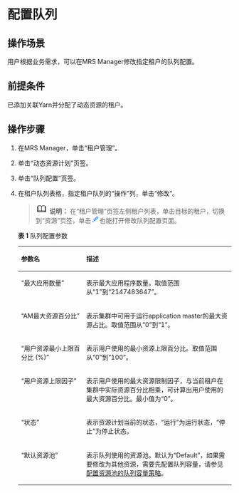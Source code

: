 # 配置队列<a name="mrs_01_0547"></a>

## 操作场景<a name="zh-cn_topic_0035271549_section3272361620242"></a>

用户根据业务需求，可以在MRS Manager修改指定租户的队列配置。

## 前提条件<a name="zh-cn_topic_0035271549_section3962351620239"></a>

已添加关联Yarn并分配了动态资源的租户。

## 操作步骤<a name="zh-cn_topic_0035271549_section61061662030"></a>

1.  在MRS Manager，单击“租户管理”。
2.  单击“动态资源计划”页签。
3.  单击“队列配置”页签。
4.  在租户队列表格，指定租户队列的“操作”列，单击“修改“。

    >![](public_sys-resources/icon-note.gif) **说明：** 
    >在“租户管理”页签左侧租户列表，单击目标的租户，切换到“资源”页签，单击![](figures/icon_mrs_clip.gif)也能打开修改队列配置页面。

    **表 1**  队列配置参数

    <a name="zh-cn_topic_0035271549_table4944872120414"></a>
    <table><thead align="left"><tr id="zh-cn_topic_0035271549_row5801156820414"><th class="cellrowborder" valign="top" width="30.5%" id="mcps1.2.3.1.1"><p id="zh-cn_topic_0035271549_p131655020414"><a name="zh-cn_topic_0035271549_p131655020414"></a><a name="zh-cn_topic_0035271549_p131655020414"></a><strong id="zh-cn_topic_0035271549_b6420268220440"><a name="zh-cn_topic_0035271549_b6420268220440"></a><a name="zh-cn_topic_0035271549_b6420268220440"></a>参数名</strong></p>
    </th>
    <th class="cellrowborder" valign="top" width="69.5%" id="mcps1.2.3.1.2"><p id="zh-cn_topic_0035271549_p3953176220414"><a name="zh-cn_topic_0035271549_p3953176220414"></a><a name="zh-cn_topic_0035271549_p3953176220414"></a><strong id="zh-cn_topic_0035271549_b3303478720440"><a name="zh-cn_topic_0035271549_b3303478720440"></a><a name="zh-cn_topic_0035271549_b3303478720440"></a>描述</strong></p>
    </th>
    </tr>
    </thead>
    <tbody><tr id="zh-cn_topic_0035271549_row4795612120414"><td class="cellrowborder" valign="top" width="30.5%" headers="mcps1.2.3.1.1 "><p id="zh-cn_topic_0035271549_p5924061320414"><a name="zh-cn_topic_0035271549_p5924061320414"></a><a name="zh-cn_topic_0035271549_p5924061320414"></a>“最大应用数量”</p>
    </td>
    <td class="cellrowborder" valign="top" width="69.5%" headers="mcps1.2.3.1.2 "><p id="zh-cn_topic_0035271549_p3376038220414"><a name="zh-cn_topic_0035271549_p3376038220414"></a><a name="zh-cn_topic_0035271549_p3376038220414"></a>表示最大应用程序数量。取值范围从“1”到“2147483647”。</p>
    </td>
    </tr>
    <tr id="zh-cn_topic_0035271549_row3540798720414"><td class="cellrowborder" valign="top" width="30.5%" headers="mcps1.2.3.1.1 "><p id="zh-cn_topic_0035271549_p4947466520414"><a name="zh-cn_topic_0035271549_p4947466520414"></a><a name="zh-cn_topic_0035271549_p4947466520414"></a>“AM最大资源百分比”</p>
    </td>
    <td class="cellrowborder" valign="top" width="69.5%" headers="mcps1.2.3.1.2 "><p id="zh-cn_topic_0035271549_p4802492820414"><a name="zh-cn_topic_0035271549_p4802492820414"></a><a name="zh-cn_topic_0035271549_p4802492820414"></a>表示集群中可用于运行application master的最大资源占比。取值范围从“0”到“1”。</p>
    </td>
    </tr>
    <tr id="zh-cn_topic_0035271549_row2957117120414"><td class="cellrowborder" valign="top" width="30.5%" headers="mcps1.2.3.1.1 "><p id="zh-cn_topic_0035271549_p4645465420414"><a name="zh-cn_topic_0035271549_p4645465420414"></a><a name="zh-cn_topic_0035271549_p4645465420414"></a>“用户资源最小上限百分比 (%)”</p>
    </td>
    <td class="cellrowborder" valign="top" width="69.5%" headers="mcps1.2.3.1.2 "><p id="zh-cn_topic_0035271549_p473060520414"><a name="zh-cn_topic_0035271549_p473060520414"></a><a name="zh-cn_topic_0035271549_p473060520414"></a>表示用户使用的最小资源上限百分比。取值范围从“0”到“100”。</p>
    </td>
    </tr>
    <tr id="zh-cn_topic_0035271549_row4257544820414"><td class="cellrowborder" valign="top" width="30.5%" headers="mcps1.2.3.1.1 "><p id="zh-cn_topic_0035271549_p2605923320414"><a name="zh-cn_topic_0035271549_p2605923320414"></a><a name="zh-cn_topic_0035271549_p2605923320414"></a>“用户资源上限因子”</p>
    </td>
    <td class="cellrowborder" valign="top" width="69.5%" headers="mcps1.2.3.1.2 "><p id="zh-cn_topic_0035271549_p3042309020414"><a name="zh-cn_topic_0035271549_p3042309020414"></a><a name="zh-cn_topic_0035271549_p3042309020414"></a>表示用户使用的最大资源限制因子，与当前租户在集群中实际资源百分比相乘，可计算出用户使用的最大资源百分比。最小值为“0”。</p>
    </td>
    </tr>
    <tr id="zh-cn_topic_0035271549_row537235720414"><td class="cellrowborder" valign="top" width="30.5%" headers="mcps1.2.3.1.1 "><p id="zh-cn_topic_0035271549_p3250779820414"><a name="zh-cn_topic_0035271549_p3250779820414"></a><a name="zh-cn_topic_0035271549_p3250779820414"></a>“状态”</p>
    </td>
    <td class="cellrowborder" valign="top" width="69.5%" headers="mcps1.2.3.1.2 "><p id="zh-cn_topic_0035271549_p1588602020414"><a name="zh-cn_topic_0035271549_p1588602020414"></a><a name="zh-cn_topic_0035271549_p1588602020414"></a>表示资源计划当前的状态，“运行”为运行状态，“停止”为停止状态。</p>
    </td>
    </tr>
    <tr id="zh-cn_topic_0035271549_row875645720414"><td class="cellrowborder" valign="top" width="30.5%" headers="mcps1.2.3.1.1 "><p id="zh-cn_topic_0035271549_p3818442920414"><a name="zh-cn_topic_0035271549_p3818442920414"></a><a name="zh-cn_topic_0035271549_p3818442920414"></a>“默认资源池”</p>
    </td>
    <td class="cellrowborder" valign="top" width="69.5%" headers="mcps1.2.3.1.2 "><p id="zh-cn_topic_0035271549_p593100820414"><a name="zh-cn_topic_0035271549_p593100820414"></a><a name="zh-cn_topic_0035271549_p593100820414"></a>表示队列使用的资源池。默认为“Default”，如果需要修改为其他资源，需要先配置队列容量，请参见<a href="配置资源池的队列容量策略-135.md">配置资源池的队列容量策略</a>。</p>
    </td>
    </tr>
    </tbody>
    </table>


